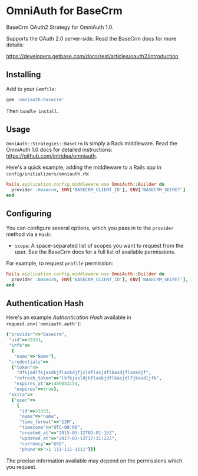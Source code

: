 # OmniAuth for BaseCrm

BaseCrm OAuth2 Strategy for OmniAuth 1.0.

Supports the OAuth 2.0 server-side. Read the BaseCrm docs for more details: 

https://developers.getbase.com/docs/rest/articles/oauth2/introduction

## Installing

Add to your `Gemfile`:

```ruby
gem 'omniauth-basecrm'
```

Then `bundle install`.

## Usage

`OmniAuth::Strategies::BaseCrm` is simply a Rack middleware. Read the OmniAuth 1.0 docs for detailed instructions: https://github.com/intridea/omniauth.

Here's a quick example, adding the middleware to a Rails app in `config/initializers/omniauth.rb`:

```ruby
Rails.application.config.middleware.use OmniAuth::Builder do
  provider :basecrm, ENV['BASECRM_CLIENT_ID'], ENV['BASECRM_SECRET']
end
```

## Configuring

You can configure several options, which you pass in to the `provider` method via a `Hash`:

* `scope`: A space-separated list of scopes you want to request from the user. See the BaseCrm docs for a full list of available permissions.

For example, to request `profile` permission:
 
```ruby
Rails.application.config.middleware.use OmniAuth::Builder do
  provider :basecrm, ENV['BASECRM_CLIENT_ID'], ENV['BASECRM_SECRET'], :scope => 'profile'
end
```

## Authentication Hash

Here's an example *Authentication Hash* available in `request.env['omniauth.auth']`:

```ruby
{"provider"=>"basecrm",
 "uid"=>33333,
 "info"=>
  {
   "name"=>"Name"},
 "credentials"=>
  {"token"=>
    "dfkjadlfkjasdkjflaskdjfjsldflasjdflkasdjflaskdjf",
   "refresh_token"=>"lkfkjasldjkflaskjdflkasjdlfjkasdljfk",
   "expires_at"=>1489053154,
   "expires"=>true},
 "extra"=>
  {"user"=>
    {
     "id"=>33333,
     "name"=>"name",
     "time_format"=>"12H",
     "timezone"=>"UTC-08:00",
     "created_at"=>"2015-05-12T01:01:15Z",
     "updated_at"=>"2017-03-13T17:31:22Z",
     "currency"=>"USD",
     "phone"=>"+1 111-111-1111"}}}
```

The precise information available may depend on the permissions which you request.
